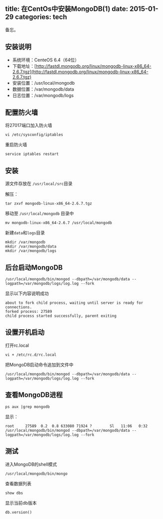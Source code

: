 title: 在CentOs中安装MongoDB(1)
date: 2015-01-29
categories: tech
---

备忘。

<!--more-->

## 安装说明

* 系统环境：CenteOS 6.4（64位）
* 下载地址：[http://fastdl.mongodb.org/linux/mongodb-linux-x86_64-2.6.7.tgz](http://fastdl.mongodb.org/linux/mongodb-linux-x86_64-2.6.7.tgz)
* 安装位置：/usr/local/mongodb
* 数据位置：/var/mongodb/data
* 日志位置：/var/mongodb/logs

## 配置防火墙

将27017端口加入防火墙

```
vi /etc/sysconfig/iptables
```

重启防火墙

```
service iptables restart
```

## 安装

源文件存放在 `/usr/local/src`目录

解压：

```
tar zxvf mongodb-linux-x86_64-2.6.7.tgz
```

移动至 `/usr/local/mongodb` 目录中

```
mv mongodb-linux-x86_64-2.6.7 /usr/local/mongodb
```

新建`data`和`logs`目录

```
mkdir /var/mongodb
mkdir /var/mongodb/data
mkdir /var/mongodb/logs
```

## 后台启动MongoDB

```
/usr/local/mongodb/bin/mongod --dbpath=/var/mongodb/data --logpath=/var/mongodb/logs/log.log --fork

```

显示以下内容说明成功

```
about to fork child process, waiting until server is ready for connections.
forked process: 27589
child process started successfully, parent exiting
```

## 设置开机启动

打开rc.local


```
vi + /etc/rc.d/rc.local
```

把MongoDB启动命令追加到文件中

```
/usr/local/mongodb/bin/mongod --dbpath=/var/mongodb/data --logpath=/var/mongodb/logs/log.log --fork
```


## 查看MongoDB进程

```
ps aux |grep mongodb
```

显示：

```
root     27589  0.2  0.8 633080 71924 ?        Sl   11:06   0:32 /usr/local/mongodb/bin/mongod --dbpath=/var/mongodb/data --logpath=/var/mongodb/logs/log.log --fork
```

## 测试

进入MongoDB的shell模式

```
/usr/local/mongodb/bin/mongo
```

查看数据列表

```
show dbs
```

显示当前db版本

```
db.version()
```